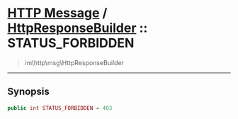# [HTTP Message](http.md) / [HttpResponseBuilder](http-HttpResponseBuilder.md) :: STATUS_FORBIDDEN
 > im\http\msg\HttpResponseBuilder
____

## Synopsis
```php
public int STATUS_FORBIDDEN = 403
```
